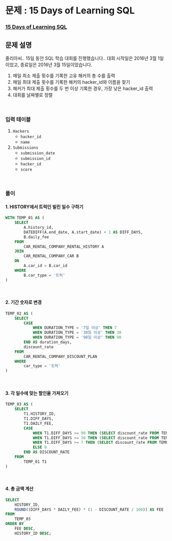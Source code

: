 # 문제 : 15 Days of Learning SQL
### [15 Days of Learning SQL](https://www.hackerrank.com/challenges/15-days-of-learning-sql/problem?isFullScreen=true)

## 문제 설명
줄리아씨.. 15일 동안 SQL 학습 대회를 진행했습니다..
대회 시작일은 2016년 3월 1일이었고, 종료일은 2016년 3월 15일이었습니다.

1. 매일 최소 제출 횟수를 기록한 고유 해커의 총 수를 출력
2. 매일 최대 제출 횟수를 기록한 해커의 hacker_id와 이름을 찾기
3. 해커가 최대 제출 횟수를 두 번 이상 기록한 경우, 가장 낮은 hacker_id 출력
4. 대회를 날짜별로 정렬

<br/>


### 입력 테이블
1. `Hackers`
   - `hacker_id`
   - `name`
2. `Submissions`
   - `submission_date` 
   - `submission_id`
   - `hacker_id`
   - `score`

<br/>

### 풀이
#### 1. HISTORY에서 트럭인 빌린 일수 구하기
```SQL
WITH TEMP_01 AS (
    SELECT 
        A.history_id, 
        DATEDIFF(A.end_date, A.start_date) + 1 AS DIFF_DAYS, 
        B.daily_fee
    FROM 
        CAR_RENTAL_COMPANY_RENTAL_HISTORY A
    JOIN 
        CAR_RENTAL_COMPANY_CAR B
    ON 
        A.car_id = B.car_id
    WHERE 
        B.car_type = '트럭'
)
```

<br/>


#### 2. 기간 숫자로 변경
```SQL
TEMP_02 AS (
    SELECT 
        CASE 
            WHEN DURATION_TYPE = '7일 이상' THEN 7
            WHEN DURATION_TYPE = '30일 이상' THEN 30
            WHEN DURATION_TYPE = '90일 이상' THEN 90
        END AS duration_days, 
        discount_rate
    FROM 
        CAR_RENTAL_COMPANY_DISCOUNT_PLAN 
    WHERE 
        car_type = '트럭'
)
```

<br/>

#### 3. 각 일수에 맞는 할인율 가져오기
```sql
TEMP_03 AS (
    SELECT 
        T1.HISTORY_ID, 
        T1.DIFF_DAYS, 
        T1.DAILY_FEE,
        CASE 
            WHEN T1.DIFF_DAYS >= 90 THEN (SELECT discount_rate FROM TEMP_02 WHERE duration_days = 90)
            WHEN T1.DIFF_DAYS >= 30 THEN (SELECT discount_rate FROM TEMP_02 WHERE duration_days = 30)
            WHEN T1.DIFF_DAYS >= 7 THEN (SELECT discount_rate FROM TEMP_02 WHERE duration_days = 7)
            ELSE 0
        END AS DISCOUNT_RATE
    FROM 
        TEMP_01 T1
)
```

<br/>

#### 4. 총 금액 계산
```sql
SELECT 
    HISTORY_ID, 
    ROUND((DIFF_DAYS * DAILY_FEE) * (1 - DISCOUNT_RATE / 100)) AS FEE
FROM 
    TEMP_03
ORDER BY 
    FEE DESC, 
    HISTORY_ID DESC;
```


